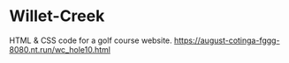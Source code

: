 # Willet-Creek
HTML &amp; CSS code for a golf course website.
https://august-cotinga-fggg-8080.nt.run/wc_hole10.html
